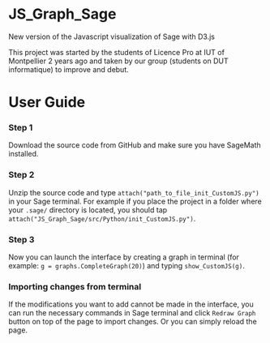 # JS_Graph_Sage
 
New version of the Javascript visualization of Sage with D3.js

This project was started by the students of Licence Pro at IUT of Montpellier 2 years ago and taken by our group (students on DUT informatique) to improve and debut.

# User Guide
### Step 1
Download the source code from GitHub and make sure you have SageMath installed.

### Step 2
Unzip the source code and type `attach("path_to_file_init_CustomJS.py")` in your Sage terminal.
For example if you place the project in a folder where your `.sage/` directory is located, you should tap `attach("JS_Graph_Sage/src/Python/init_CustomJS.py")`.


### Step 3
Now you can launch the interface by creating a graph in terminal (for example: `g = graphs.CompleteGraph(20)`) and typing `show_CustomJS(g)`.


### Importing changes from terminal
If the modifications you want to add cannot be made in the interface, you can run the necessary commands in Sage terminal and click `Redraw Graph` button on top of the page to import changes. Or you can simply reload the page.